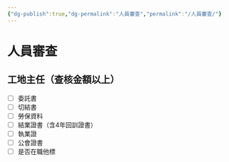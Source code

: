 ```yaml
---
{"dg-publish":true,"dg-permalink":"人員審查","permalink":"/人員審查/"}
---
```


# 人員審查

## 工地主任（查核金額以上）
- [ ] 委託書
- [ ] 切結書
- [ ] 勞保資料
- [ ] 結業證書（含4年回訓證書）
- [ ] 執業證
- [ ] 公會證書
- [ ] 是否在職他標